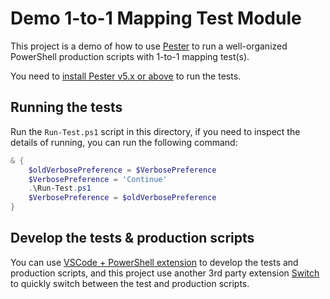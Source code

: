 # Demo 1-to-1 Mapping Test Module

This project is a demo of how to use [Pester](https://github.com/pester/Pester) to run a well-organized PowerShell production scripts with 1-to-1 mapping test(s).

You need to [install Pester v5.x or above](https://pester.dev/docs/introduction/installation) to run the tests.

## Running the tests

Run the `Run-Test.ps1` script in this directory, if you need to inspect the details of running, you can run the following command:

```powershell
& {
    $oldVerbosePreference = $VerbosePreference
    $VerbosePreference = 'Continue'
    .\Run-Test.ps1
    $VerbosePreference = $oldVerbosePreference
}
```

## Develop the tests & production scripts

You can use [VSCode + PowerShell extension](https://learn.microsoft.com/powershell/scripting/dev-cross-plat/vscode/using-vscode) to develop the tests and production scripts, and this project use another 3rd party extension [Switch](https://marketplace.visualstudio.com/items?itemName=fxlipe115.switch) to quickly switch between the test and production scripts.